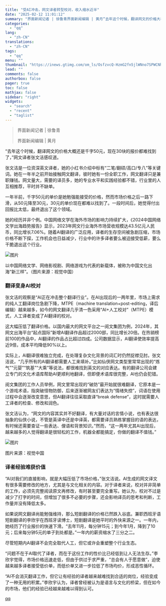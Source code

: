```yaml
---
title: "受AI冲击，网文译者转型校对，收入缩水近半"
date: "2025-02-12 11:01:12"
summary: "界面新闻记者 | 徐鲁青界面新闻编辑 | 黄月“去年这个时候，翻译网文的价格大概还是千字50元，现在..."
categories:
  - "qq"
lang:
  - "zh-CN"
translations:
  - "zh-CN"
tags:
  - "qq"
menu: ""
thumbnail: "https://inews.gtimg.com/om_ls/OsfzvcQ-HzmG2fn5jlWNno7SPWCNhvJCOrAAezeNLwznYAA_640360/0"
lead: ""
comments: false
authorbox: false
pager: true
toc: false
mathjax: false
sidebar: "right"
widgets:
  - "search"
  - "recent"
  - "taglist"
---
```


> 界面新闻记者 | 徐鲁青
> 
> 界面新闻编辑 | 黄月

“去年这个时候，翻译网文的价格大概还是千字50元，现在30块的报价都难找到了，”网文译者张文洁感叹道。

张文洁是一位资深英文译者，她的小红书介绍中标有“二笔/翻硕/高口/专八”等关键词。她在一年半之前开始接触网文翻译，彼时她有一份全职工作，网文翻译只是兼职赚钱。网文量大，需要的译员多，她的专业水平和实践经验都不错，行业里的人互相推荐，平时并不缺单。

一年半前，千字50元的单价是她勉强能接受的价格，然而市场价格之后一路下滑，从50元降至30元，30元的单价现在都难以找到了。一段时间后，她觉得付出回报比太低，最终退出了这个领域。

她的经历并非个例。中国网络文学在海外市场的影响力持续扩大，《2024中国网络文学出海趋势报告》显示，2023年网文行业海外市场营收规模达43.5亿元人民币，同比增长7.06%。随着AI翻译的广泛应用，译者的生存空间被急剧压缩，市场价格不断下探，工作机会也日益减少，行业中的许多译者要么被迫接受低薪，要么干脆退出这个行业。

![图片](https://inews.gtimg.com/om_bt/OXJdvdEAqpCB3qpvAUfI3XiwtNK-0lO-tXg2R4cbmzvtMAA/641)

以中国网络文学、网络影视剧、网络游戏为代表的新载体，被称为中国文化出海“新三样”。（图片来源：视觉中国）

### 翻译变身AI校对

张文洁的观察是“AI正在冲击整个翻译行业”。在AI出现后的一两年里，市场上需求的纯人工翻译岗位急剧下降，MTPE（machine translation+post-editing，译后编辑）越来越多，如今的网文翻译几乎清一色采用“AI+人工校对”（MTPE）模式，人工译者变成了AI翻译的校对。

这大幅压低了翻译价格。以国内最大的网文平台之一阅文集团为例，2024年，其网文出海平台“起点国际”新增AI翻译作品超过2000部，同比增长20倍。在热销榜前100的作品中，AI翻译的作品占比超过四成。公司数据显示，AI翻译使效率提高近9倍，成本平均降低90%以上。

实际上，AI翻译很难独立完成，在处理复杂文化背景的词汇时仍然捉襟见肘。张文洁说，“几乎所有的AI翻译都需要人工来填补。”比如仙侠网文类型里常常出现的“炼气”“元婴”“筑基”“大乘”等说法，都很难找到英文的对应表达。有的翻译公司会建立专门的文化术语库帮助AI更顺利地翻译，但即便术语库很完整，AI也仍会犯错。

阅文集团的工作人员举例，网文里常出现的“破防”最开始就很难翻译，它原本是一个游戏术语，指突破怪物防御，后来逐渐被网友们表达为“情绪失控”，词语在使用过程中会逐渐改变意思，但AI翻译往往采取直译“break defense”，这时就需要人工译者的检查、修改和润色。

张文洁认为，“网文的内容其实并不好翻译，有大量对话的言情小说，也有表达很抽象的仙侠小说，不管是英译中还是中译英，都需要译员熟练掌握目的语的表达，有时候还需要查证一些表达、俚语和背景知识。”然而，“这一两年尤其AI出现后，越来越多的人觉得翻译是很轻松的工作，机器全都能搞定，你做的翻译不值钱。”

![图片](https://inews.gtimg.com/om_bt/O27X-O_EPOd42KUFMZVg79TysIGeAEcP9QVwbRhVsyn2wAA/641)

图片来源：视觉中国

### 译者经验难获价值

“AI对我们的直接影响，就是大幅压低了市场价格，”张文洁说。AI生成的网文译文有很多需要修改的地方，尤其是与文化相关的内容。对于译者来说，校对并非简单的工作，必须先完整阅读原文再修改，有时甚至要完全重写。她认为，校对不过是减少了打字的时间，但增加了很多不必要的步骤，还会影响译员的思考和判断，工作量并没有降低太多。

如果说网文翻译尚能勉强维持，那么短剧翻译的价格已然跌入谷底。兼职西班牙语短剧翻译的李欣宇在西班牙读博士，短剧翻译是她平时的外快来源之一。一年内，她经历了行业报价的快速下滑。“去年11月，每分钟15元；到今年1月，降到了10元；后来每分钟5元的单子到处都是。”一年内的薪资缩水了三分之二。

尽管短期内AI翻译不会完全取代人工，但它或许会重塑整个行业生态。

“问题不在于AI取代了译者，而在于这份工作的性价比已经低到让人无法生存。”李欣宇觉得，市场价格迅速走低，但由于供过于求严重，“总会有人于愿意做”，迫使越来越多译者接受低价单，而低价单又进一步拉低了市场均价，形成恶性循环。

“AI不会消灭翻译工作，但它让有经验的译者越来越难找到合适的岗位，经验变成了一种无用的积累。”李欣宇认为，译者曾经被认为是语言与文化的桥梁，但在如今的市场，他们的经验已经越来越难以得到认可。

[qq](https://new.qq.com/rain/a/20250212A03FOD00)
